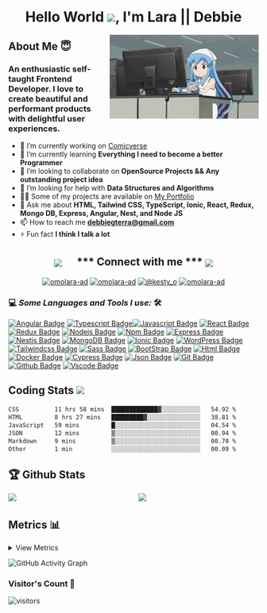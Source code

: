 <h1 align="center">Hello World <img src="https://raw.githubusercontent.com/MartinHeinz/MartinHeinz/master/wave.gif" width="30px">, I'm Lara || Debbie</h1>

<img align="right" src="assets/images/161337980-87a1b2e4-99ea-4fc8-ab1e-faa61357b40d.gif" alt="a gir coding" style="margin-left: 20px; width:300px;">

<h2> About Me 😇                                                             </h2>
<h3>An enthusiastic self-taught Frontend Developer. I love to create beautiful and performant products with delightful user experiences.</h3>

- 🔭 I’m currently working on [Comicverse](https://github.com/Worldwide-Talented-Fellows/comicverse)
- 🌱 I’m currently learning **Everything I need to become a better Programmer**
- 👯 I’m looking to collaborate on **OpenSource Projects && Any outstanding project idea**
- 🤝 I’m looking for help with **Data Structures and Algorithms**
- 👨‍💻 Some of my projects are available on [My Portfolio](https://omolara5861.github.io/)
- 💬 Ask me about **HTML, Tailwind CSS, TypeScript, Ionic, React, Redux, Mongo DB, Express, Angular, Nest, and Node JS**
- 📫 How to reach me **debbiegterra@gmail.com**
- ⚡ Fun fact **I think I talk a lot**
  
<div align="center">
<h2><img src="https://media.giphy.com/media/ObNTw8Uzwy6KQ/giphy.gif" width="30px" align="center">&nbsp; &nbsp;  &nbsp; *** Connect with me *** <img src='https://raw.githubusercontent.com/ShahriarShafin/ShahriarShafin/main/Assets/handshake.gif' width="100px" align="center"> </h2>
<a href="https://www.discord.com/users/763342737520197673" target="blank" title="discord"><img align="center" src="https://raw.githubusercontent.com/rahuldkjain/github-profile-readme-generator/master/src/images/icons/Social/discord.svg" alt="omolara-ad" height="30" width="40" /></a>
<a href="https://linkedin.com/in/omolara-ad" target="blank" title="likendIn"><img align="center" src="https://raw.githubusercontent.com/rahuldkjain/github-profile-readme-generator/master/src/images/icons/Social/linked-in-alt.svg" alt="omolara-ad" height="30" width="40" /></a>
<a href="https://twitter.com/@kesty_o" target="blank" title="twitter"><img align="center" src="https://raw.githubusercontent.com/rahuldkjain/github-profile-readme-generator/master/src/images/icons/Social/twitter.svg" alt="@kesty_o" height="30" width="40" /></a>
<a href="https://www.instagram.com/debbiegtera/" target="blank" title="instagram"><img align="center" src="https://raw.githubusercontent.com/rahuldkjain/github-profile-readme-generator/master/src/images/icons/Social/instagram.svg" alt="omolara-ad" height="30" width="40" /></a>

</div>


### 💻 *Some Languages and Tools I use:* 🛠️ </br>



[![Angular Badge](https://img.shields.io/badge/-Angular-a6120d?style=for-the-badge&labelColor=black&logo=angular&logoColor=a6120d)](#)  [![Typescript Badge](https://img.shields.io/badge/-Typescript-007acc?style=for-the-badge&labelColor=black&logo=typescript&logoColor=007acc)](#)[![Javascript Badge](https://img.shields.io/badge/-Javascript-F0DB4F?style=for-the-badge&labelColor=black&logo=javascript&logoColor=F0DB4F)](#)
[![React Badge](https://img.shields.io/badge/-React-61DAFB?style=for-the-badge&labelColor=black&logo=react&logoColor=61DAFB)](#)
[![Redux Badge](https://img.shields.io/badge/-Redux-764ABC?style=for-the-badge&labelColor=black&logo=redux&logoColor=764ABC)](#) [![Nodejs Badge](https://img.shields.io/badge/-Nodejs-3C873A?style=for-the-badge&labelColor=black&logo=node.js&logoColor=3C873A)](#) [![Npm Badge](https://img.shields.io/badge/-Npm-CC3534?style=for-the-badge&labelColor=black&logo=npm&logoColor=CC3534)](#) 
 [![Express Badge](https://img.shields.io/badge/-Express-68a063?style=for-the-badge&labelColor=black&logo=express&logoColor=68a063)](#) [![Nestjs Badge](https://img.shields.io/badge/-Nestjs-e2254c?style=for-the-badge&labelColor=black&logo=nestjs&logoColor=e2254c)](#) [![MongoDB Badge](https://img.shields.io/badge/-MongoDB-3fa037?style=for-the-badge&labelColor=black&logo=mongodb&logoColor=3fa037)](#) 
[![Ionic Badge](https://img.shields.io/badge/-Ionic-498aff?style=for-the-badge&labelColor=black&logo=ionic&logoColor=498aff)](#) [![WordPress Badge](https://img.shields.io/badge/-WordPress-00749c?style=for-the-badge&labelColor=black&logo=wordpress&logoColor=00749c)](#) [![Tailwindcss Badge](https://img.shields.io/badge/-Tailwindcss-3bbcfb?style=for-the-badge&labelColor=black&logo=tailwindcss&logoColor=3bbcfb)](#) 
[![Sass Badge](https://img.shields.io/badge/-Sass-cc6799?style=for-the-badge&labelColor=black&logo=sass&logoColor=cc6799)](#) 
[![BootStrap Badge](https://img.shields.io/badge/-BootStrap-602C50?style=for-the-badge&labelColor=black&logo=bootstrap&logoColor=602C50)](#) 
[![Html Badge](https://img.shields.io/badge/-Html-E34C26?style=for-the-badge&labelColor=black&logo=html5&logoColor=E34C26)](#) 
[![Docker Badge](https://img.shields.io/badge/-Docker-0db7ed?style=for-the-badge&labelColor=black&logo=docker&logoColor=0db7ed)](#) 
[![Cypress Badge](https://img.shields.io/badge/-Cypress-00BC6F?style=for-the-badge&labelColor=black&logo=cypress&logoColor=00BC6F)](#)
[![Json Badge](https://img.shields.io/badge/-Json-3C873A?style=for-the-badge&labelColor=black&logo=json&logoColor=3C873A)](#) 
[![Git Badge](https://img.shields.io/badge/-Git-F1502F?style=for-the-badge&labelColor=black&logo=Git&logoColor=F1502F)](#) 
[![Github Badge](https://img.shields.io/badge/-Github-211F1F?style=for-the-badge&labelColor=black&logo=Github&logoColor=211F1F)](#) 
[![Vscode Badge](https://img.shields.io/badge/-Vscode-0484dc?style=for-the-badge&labelColor=black&logo=Visualstudiocode&logoColor=0484dc)](#) 

<!-- [![Postgresql Badge](https://img.shields.io/badge/-Postgresql-3C873A?style=for-the-badge&labelColor=black&logo=postgresql&logoColor=3C873A)](#) 
[![Prisma Badge](https://img.shields.io/badge/-Prisma-3C873A?style=for-the-badge&labelColor=black&logo=prisma&logoColor=3C873A)](#)  -->
<!-- [![GraphQL Badge](https://img.shields.io/badge/-GraphQl-e535ab?style=for-the-badge&labelColor=black&logo=node.js&logoColor=e535ab)](#) -->

<h2> Coding Stats <img src="https://media.giphy.com/media/WUlplcMpOCEmTGBtBW/giphy.gif" width="30"></h2>
 
 
<!--START_SECTION:waka-->

```text
CSS          11 hrs 58 mins  █████████████▓░░░░░░░░░░░   54.92 %
HTML         8 hrs 27 mins   █████████▓░░░░░░░░░░░░░░░   38.81 %
JavaScript   59 mins         █░░░░░░░░░░░░░░░░░░░░░░░░   04.54 %
JSON         12 mins         ▒░░░░░░░░░░░░░░░░░░░░░░░░   00.94 %
Markdown     9 mins          ▒░░░░░░░░░░░░░░░░░░░░░░░░   00.70 %
Other        1 min           ░░░░░░░░░░░░░░░░░░░░░░░░░   00.09 %
```

<!--END_SECTION:waka-->


## 🏆 Github Stats


<img  src="https://github-readme-stats.vercel.app/api?username=omolara5861&show_icons=true&hide_border=true&theme=dark" width="48%" align="right" >
<img  src="https://github-readme-streak-stats.herokuapp.com/?user=Omolara5861&theme=dark" width="48%" >
<br>

## Metrics 📊 

<details>
<summary>
 View Metrics
</summary>

[![Metrics](https://metrics.lecoq.io/Omolara5861?template=classic&base.header=0&base.metadata=0&isocalendar=1&languages=1&people=1&isocalendar.duration=half-year&languages.limit=8&languages.sections=most-used&languages.colors=github&languages.threshold=0%25&languages.indepth=false&languages.recent.load=300&languages.recent.days=14&people.limit=24&people.size=28&people.types=followers%2C%20following&people.identicons=false&people.shuffle=false&config.timezone=Asia%2FCalcutta)](https://www.github.com/Omolara5861)

</details>

<p align="centre">
 
![GitHub Activity Graph](https://activity-graph.herokuapp.com/graph?username=Omolara5861&bg_color=000000&color=4fff67&line=4fff67&point=ffffff&area=true&hide_border=true)  
</p>


### Visitor's Count :eyes:
![visitors](https://visitor-badge.glitch.me/badge?page_id=omolara5861)

